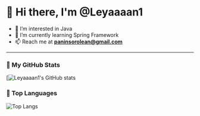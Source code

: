 # 👋 Hi there, I'm @Leyaaaan1

- 👀 I’m interested in Java  
- 🌱 I’m currently learning Spring Framework  
- 📫 Reach me at **paninsorolean@gmail.com**

---

### 🔧 My GitHub Stats
[![Leyaaaan1's GitHub stats](https://github-readme-stats.vercel.app/api?username=Leyaaaan1&show_icons=true&theme=tokyonight&count_private=true&include_all_commits=true)
### 🧠 Top Languages
![Top Langs](https://github-readme-stats.vercel.app/api/top-langs/?username=Leyaaaan1&layout=compact&theme=tokyonight&langs_count=20)


<!---
Leyaaaan1/Leyaaaan1 is a ✨ special ✨ repository because its `README.md` (this file) appears on your GitHub profile.
You can click the Preview link to take a look at your changes.
--->
